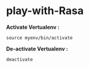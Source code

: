 # play-with-Rasa

**Activate Vertualenv :**

```
source myenv/bin/activate
```

**De-activate Vertualenv :**

```
deactivate
```
